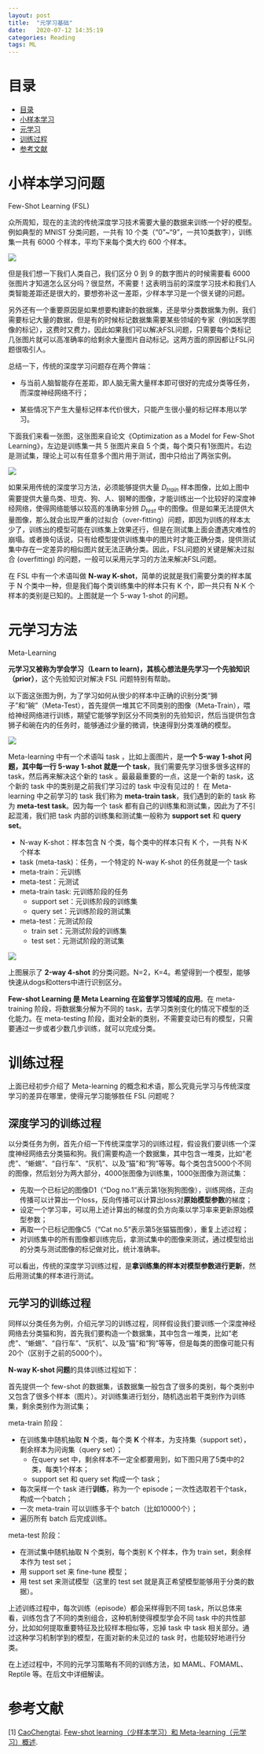 ```yaml
---
layout: post
title:  "元学习基础"
date:   2020-07-12 14:35:19
categories: Reading
tags: ML
---
```


<head>
    <script src="https://cdn.mathjax.org/mathjax/latest/MathJax.js?config=TeX-AMS-MML_HTMLorMML" type="text/javascript"></script>
    <script type="text/x-mathjax-config">
        MathJax.Hub.Config({
            tex2jax: {
            skipTags: ['script', 'noscript', 'style', 'textarea', 'pre'],
            inlineMath: [['$','$']]
            }
        });
    </script>
</head>

# 目录

* [目录](#目录)
* [小样本学习](#小样本学习)
* [元学习](#元学习)
* [训练过程](#训练过程)
* [参考文献](#参考文献)

# 小样本学习问题

Few-Shot Learning (FSL)

众所周知，现在的主流的传统深度学习技术需要大量的数据来训练一个好的模型。例如典型的 MNIST 分类问题，一共有 10 个类（“0”~“9”，一共10类数字），训练集一共有 6000 个样本，平均下来每个类大约 600 个样本。

![](..\assets\img\postsimg\20200713\0.jpg)

但是我们想一下我们人类自己，我们区分 0 到 9 的数字图片的时候需要看 6000 张图片才知道怎么区分吗？很显然，不需要！这表明当前的深度学习技术和我们人类智能差距还是很大的，要想弥补这一差距，少样本学习是一个很关键的问题。

另外还有一个重要原因是如果想要构建新的数据集，还是举分类数据集为例，我们需要标记大量的数据，但是有的时候标记数据集需要某些领域的专家（例如医学图像的标记），这费时又费力，因此如果我们可以解决FSL问题，只需要每个类标记几张图片就可以高准确率的给剩余大量图片自动标记。这两方面的原因都让FSL问题很吸引人。

总结一下，传统的深度学习问题存在两个弊端：

- 与当前人脑智能存在差距，即人脑无需大量样本即可很好的完成分类等任务，而深度神经网络不行；

- 某些情况下产生大量标记样本代价很大，只能产生很小量的标记样本用以学习。

下面我们来看一张图，这张图来自论文《Optimization as a Model for Few-Shot Learning》，左边是训练集一共 5 张图片来自 5 个类，每个类只有1张图片。右边是测试集，理论上可以有任意多个图片用于测试，图中只给出了两张实例。

![](..\assets\img\postsimg\20200713\1.jpg)

如果采用传统的深度学习方法，必须能够提供大量 $D_{train}$ 样本图像，比如上图中需要提供大量鸟类、坦克、狗、人、钢琴的图像，才能训练出一个比较好的深度神经网络，使得网络能够以较高的准确率分辨 $D_{test}$ 中的图像。但是如果无法提供大量图像，那么就会出现严重的过拟合（over-fitting）问题，即因为训练的样本太少了，训练出的模型可能在训练集上效果还行，但是在测试集上面会遭遇灾难性的崩塌。或者换句话说，只有给模型提供训练集中的图片时才能正确分类，提供测试集中存在一定差异的相似图片就无法正确分类。因此，FSL问题的关键是解决过拟合 (overfitting) 的问题，一般可以采用元学习的方法来解决FSL问题。

在 FSL 中有一个术语叫做 **N-way K-shot**，简单的说就是我们需要分类的样本属于 N 个类中一种，但是我们每个类训练集中的样本只有 K 个，即一共只有 N$\cdot$K 个样本的类别是已知的。上图就是一个 5-way 1-shot 的问题。

# 元学习方法

Meta-Learning

**元学习又被称为学会学习（Learn to learn)，其核心想法是先学习一个先验知识（prior）**，这个先验知识对解决 FSL 问题特别有帮助。

以下面这张图为例，为了学习如何从很少的样本中正确的识别分类“狮子”和“碗”（Meta-Test），首先提供一堆其它不同类别的图像（Meta-Train），喂给神经网络进行训练，期望它能够学到区分不同类别的先验知识，然后当提供包含狮子和碗在内的任务时，能够通过少量的微调，快速得到分类准确的模型。

![](..\assets\img\postsimg\20200713\2.1.jpg)

Meta-learning 中有一个术语叫 task ，比如上面图片，是**一个 5-way 1-shot 问题，其中每一行 5-way 1-shot 就是一个 task**，我们需要先学习很多很多这样的 task，然后再来解决这个新的 task 。最最最重要的一点，这是一个新的 task，这个新的 task 中的类别是之前我们学习过的 task 中没有见过的！ 在 Meta-learning 中之前学习的 task 我们称为 **meta-train task**，我们遇到的新的 task 称为 **meta-test task**。因为每一个 task 都有自己的训练集和测试集，因此为了不引起混淆，我们把 task 内部的训练集和测试集一般称为 **support set** 和 **query set**。

- N-way K-shot：样本包含 N 个类，每个类中的样本只有 K 个，一共有 N$\cdot$K 个样本
- task (meta-task)：任务，一个特定的 N-way K-shot 的任务就是一个 task
- meta-train：元训练
- meta-test：元测试
- meta-train task: 元训练阶段的任务
  - support set：元训练阶段的训练集
  - query set：元训练阶段的测试集
- meta-test：元测试阶段
  - train set：元测试阶段的训练集
  - test set：元测试阶段的测试集

![](..\assets\img\postsimg\20200713\5.jpg)

上图展示了 **2-way 4-shot** 的分类问题。N=2，K=4。希望得到一个模型，能够快速从dogs和otters中进行识别区分。

**Few-shot Learning 是 Meta Learning 在监督学习领域的应用**。在 meta-training 阶段，将数据集分解为不同的 task，去学习类别变化的情况下模型的泛化能力。在 meta-testing 阶段，面对全新的类别，不需要变动已有的模型，只需要通过一步或者少数几步训练，就可以完成分类。

# 训练过程

上面已经初步介绍了 Meta-learning 的概念和术语，那么究竟元学习与传统深度学习的差异在哪里，使得元学习能够胜任 FSL 问题呢？

## 深度学习的训练过程

以分类任务为例，首先介绍一下传统深度学习的训练过程，假设我们要训练一个深度神经网络去分类猫和狗。我们需要构造一个数据集，其中包含一堆类，比如“老虎”、“蜥蜴”、“自行车”、“灰机”、以及“猫”和“狗”等等。每个类包含5000个不同的图像，然后划分为两大部分，4000张图像为训练集，1000张图像为测试集：

- 先取一个已标记的图像D1（“Dog no.1”表示第1张狗狗图像），训练网络，正向传播可以计算出一个loss，反向传播可以计算出loss对**原始模型参数**的梯度；
- 设定一个学习率，可以用上述计算出的梯度的负方向乘以学习率来更新原始模型参数；
- 再取一个已标记图像C5（“Cat no.5”表示第5张猫猫图像），重复上述过程；
- 对训练集中的所有图像都训练完后，拿测试集中的图像来测试，通过模型给出的分类与测试图像的标记做对比，统计准确率。

可以看出，传统的深度学习训练过程，是**拿训练集的样本对模型参数进行更新**，然后用测试集的样本进行测试。

## 元学习的训练过程

同样以分类任务为例，介绍元学习的训练过程，同样假设我们要训练一个深度神经网络去分类猫和狗，首先我们要构造一个数据集，其中包含一堆类，比如“老虎”、“蜥蜴”、“自行车”、“灰机”、以及“猫”和“狗”等等，但是每类的图像可能只有20个（区别于之前的5000个）。

**N-way K-shot 问题**的具体训练过程如下：

首先提供一个 few-shot 的数据集，该数据集一般包含了很多的类别，每个类别中又包含了很多个样本（图片）。对训练集进行划分，随机选出若干类别作为训练集，剩余类别作为测试集；

 meta-train 阶段：

- 在训练集中随机抽取 **N** 个类，每个类 **K** 个样本，为支持集（support set），剩余样本为问询集（query set）；
  - 在query set 中，剩余样本不一定全都要用到，如下图只用了5类中的2类，每类1个样本；
  - support set 和 query set 构成一个 task；
- 每次采样一个 task 进行**训练**，称为一个 episode；一次性选取若干个task，构成一个batch；
- 一次 meta-train 可以训练多干个 batch（比如10000个）；
- 遍历所有 batch 后完成训练。

meta-test 阶段：

- 在测试集中随机抽取 N 个类别，每个类别 K 个样本，作为 train set，剩余样本作为 test set；
- 用 support set 来 fine-tune 模型；
- 用 test set 来测试模型（这里的 test set 就是真正希望模型能够用于分类的数据）。

上述训练过程中，每次训练（episode）都会采样得到不同 task，所以总体来看，训练包含了不同的类别组合，这种机制使得模型学会不同 task 中的共性部分，比如如何提取重要特征及比较样本相似等，忘掉 task 中 task 相关部分。通过这种学习机制学到的模型，在面对新的未见过的 task 时，也能较好地进行分类。

在上述过程中，不同的元学习策略有不同的训练方法，如 MAML、FOMAML、Reptile 等。在后文中详细解读。

# 参考文献

<span id="ref1">[1]</span>  [CaoChengtai](https://blog.csdn.net/weixin_37589575). [Few-shot learning（少样本学习）和 Meta-learning（元学习）概述](https://blog.csdn.net/weixin_37589575/article/details/92801610).